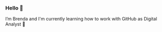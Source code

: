 ### Hello 👋
I’m Brenda and I'm currently learning how to work with GitHub as Digital Analyst 🌱 

<!--
**BrendaAguilera/BrendaAguilera** is a ✨ _special_ ✨ repository because its `README.md` (this file) appears on your GitHub profile.




